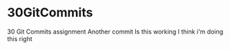# 30GitCommits
30 Git Commits assignment
Another commit
Is this working
I think i'm doing this right
